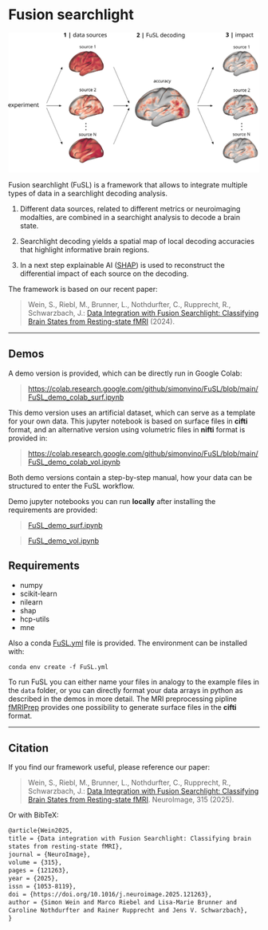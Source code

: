 # Fusion searchlight

<img src="figures/workflow_github.png" width="700">

Fusion searchlight (FuSL) is a framework that allows to integrate multiple types of data in a searchlight decoding analysis. 

1. Different data sources, related to different metrics or neuroimaging modalties, are combined in a searchight analysis to decode a brain state.

2. Searchlight decoding yields a spatial map of local decoding accuracies that highlight informative brain regions. 

3. In a next step explainable AI ([SHAP](https://github.com/shap/shap)) is used to reconstruct the differential impact of each source on the decoding. 

The framework is based on our recent paper:

> Wein, S., Riebl, M., Brunner, L., Nothdurfter, C., Rupprecht, R., Schwarzbach, J.: [Data Integration with Fusion Searchlight: Classifying Brain States from Resting-state fMRI](https://doi.org/10.1016/j.neuroimage.2025.121263) (2024).

---

## Demos 

A demo version is provided, which can be directly run in Google Colab:

> https://colab.research.google.com/github/simonvino/FuSL/blob/main/FuSL_demo_colab_surf.ipynb

This demo version uses an artificial dataset, which can serve as a template for your own data. This jupyter notebook is based on surface files in **cifti** format, and an alternative version using volumetric files in **nifti** format is provided in:

> https://colab.research.google.com/github/simonvino/FuSL/blob/main/FuSL_demo_colab_vol.ipynb

Both demo versions contain a step-by-step manual, how your data can be structured to enter the FuSL workflow. 

Demo jupyter notebooks you can run **locally** after installing the requirements are provided:


> [FuSL_demo_surf.ipynb](FuSL_demo_surf.ipynb)

> [FuSL_demo_vol.ipynb](FuSL_demo_vol.ipynb)


## Requirements

- numpy
- scikit-learn
- nilearn
- shap
- hcp-utils
- mne

Also a conda [FuSL.yml](FuSL.yml) file is provided. The environment can be installed with:

```
conda env create -f FuSL.yml
```


To run FuSL you can either name your files in analogy to the example files in the `data` folder, or you can directly format your data arrays in python as described in the demos in more detail. The MRI preprocessing pipline [fMRIPrep](https://fmriprep.org/en/stable/) provides one possibility to generate surface files in the **cifti** format.

---

## Citation

If you find our framework useful, please reference our paper:

> Wein, S., Riebl, M., Brunner, L., Nothdurfter, C., Rupprecht, R., Schwarzbach, J.: [Data Integration with Fusion Searchlight: Classifying Brain States from Resting-state fMRI](https://doi.org/10.1016/j.neuroimage.2025.121263). NeuroImage, 315 (2025).

Or with BibTeX:

```
@article{Wein2025,
title = {Data integration with Fusion Searchlight: Classifying brain states from resting-state fMRI},
journal = {NeuroImage},
volume = {315},
pages = {121263},
year = {2025},
issn = {1053-8119},
doi = {https://doi.org/10.1016/j.neuroimage.2025.121263},
author = {Simon Wein and Marco Riebel and Lisa-Marie Brunner and Caroline Nothdurfter and Rainer Rupprecht and Jens V. Schwarzbach},
}
```

